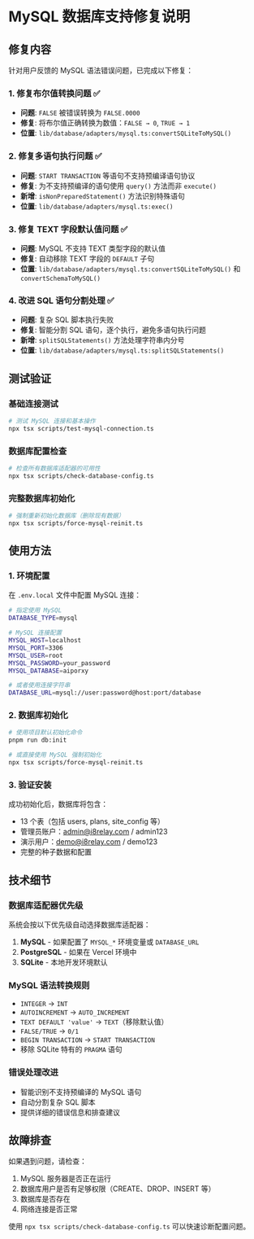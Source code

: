 # MySQL 数据库支持修复说明

## 修复内容

针对用户反馈的 MySQL 语法错误问题，已完成以下修复：

### 1. 修复布尔值转换问题 ✅
- **问题**: `FALSE` 被错误转换为 `FALSE.0000`
- **修复**: 将布尔值正确转换为数值：`FALSE → 0`, `TRUE → 1`
- **位置**: `lib/database/adapters/mysql.ts:convertSQLiteToMySQL()`

### 2. 修复多语句执行问题 ✅
- **问题**: `START TRANSACTION` 等语句不支持预编译语句协议
- **修复**: 为不支持预编译的语句使用 `query()` 方法而非 `execute()`
- **新增**: `isNonPreparedStatement()` 方法识别特殊语句
- **位置**: `lib/database/adapters/mysql.ts:exec()`

### 3. 修复 TEXT 字段默认值问题 ✅
- **问题**: MySQL 不支持 TEXT 类型字段的默认值
- **修复**: 自动移除 TEXT 字段的 `DEFAULT` 子句
- **位置**: `lib/database/adapters/mysql.ts:convertSQLiteToMySQL()` 和 `convertSchemaToMySQL()`

### 4. 改进 SQL 语句分割处理 ✅
- **问题**: 复杂 SQL 脚本执行失败
- **修复**: 智能分割 SQL 语句，逐个执行，避免多语句执行问题
- **新增**: `splitSQLStatements()` 方法处理字符串内分号
- **位置**: `lib/database/adapters/mysql.ts:splitSQLStatements()`

## 测试验证

### 基础连接测试
```bash
# 测试 MySQL 连接和基本操作
npx tsx scripts/test-mysql-connection.ts
```

### 数据库配置检查
```bash
# 检查所有数据库适配器的可用性
npx tsx scripts/check-database-config.ts
```

### 完整数据库初始化
```bash
# 强制重新初始化数据库（删除现有数据）
npx tsx scripts/force-mysql-reinit.ts
```

## 使用方法

### 1. 环境配置
在 `.env.local` 文件中配置 MySQL 连接：

```bash
# 指定使用 MySQL
DATABASE_TYPE=mysql

# MySQL 连接配置
MYSQL_HOST=localhost
MYSQL_PORT=3306
MYSQL_USER=root
MYSQL_PASSWORD=your_password
MYSQL_DATABASE=aiporxy

# 或者使用连接字符串
DATABASE_URL=mysql://user:password@host:port/database
```

### 2. 数据库初始化
```bash
# 使用项目默认初始化命令
pnpm run db:init

# 或直接使用 MySQL 强制初始化
npx tsx scripts/force-mysql-reinit.ts
```

### 3. 验证安装
成功初始化后，数据库将包含：
- 13 个表（包括 users, plans, site_config 等）
- 管理员账户：admin@i8relay.com / admin123
- 演示用户：demo@i8relay.com / demo123
- 完整的种子数据和配置

## 技术细节

### 数据库适配器优先级
系统会按以下优先级自动选择数据库适配器：
1. **MySQL** - 如果配置了 `MYSQL_*` 环境变量或 `DATABASE_URL`
2. **PostgreSQL** - 如果在 Vercel 环境中
3. **SQLite** - 本地开发环境默认

### MySQL 语法转换规则
- `INTEGER` → `INT`
- `AUTOINCREMENT` → `AUTO_INCREMENT`
- `TEXT DEFAULT 'value'` → `TEXT`（移除默认值）
- `FALSE/TRUE` → `0/1`
- `BEGIN TRANSACTION` → `START TRANSACTION`
- 移除 SQLite 特有的 `PRAGMA` 语句

### 错误处理改进
- 智能识别不支持预编译的 MySQL 语句
- 自动分割复杂 SQL 脚本
- 提供详细的错误信息和排查建议

## 故障排查

如果遇到问题，请检查：
1. MySQL 服务器是否正在运行
2. 数据库用户是否有足够权限（CREATE、DROP、INSERT 等）
3. 数据库是否存在
4. 网络连接是否正常

使用 `npx tsx scripts/check-database-config.ts` 可以快速诊断配置问题。